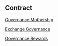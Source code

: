 ## Contract

[Governance Mothership](https://etherscan.io/address/0xA0446D8804611944F1B527eCD37d7dcbE442caba)

[Exchange Governance](https://etherscan.io/address/0xB33839E05CE9Fc53236Ae325324A27612F4d110D)

[Governance Rewards](https://etherscan.io/address/0x0F85A912448279111694F4Ba4F85dC641c54b594)

